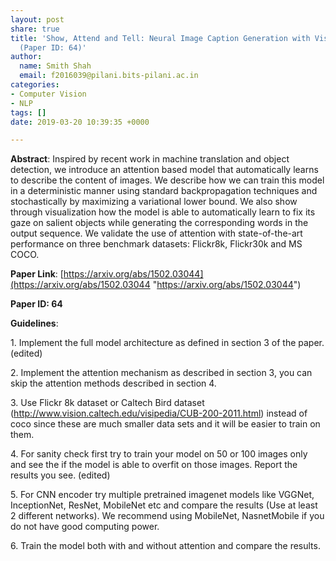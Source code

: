 ```yaml
---
layout: post
share: true
title: 'Show, Attend and Tell: Neural Image Caption Generation with Visual Attention
  (Paper ID: 64)'
author:
  name: Smith Shah
  email: f2016039@pilani.bits-pilani.ac.in
categories:
- Computer Vision
- NLP
tags: []
date: 2019-03-20 10:39:35 +0000

---
```

**Abstract**: Inspired by recent work in machine translation and object detection, we introduce an attention based model that automatically learns to describe the content of images. We describe how we can train this model in a deterministic manner using standard backpropagation techniques and stochastically by maximizing a variational lower bound. We also show through visualization how the model is able to automatically learn to fix its gaze on salient objects while generating the corresponding words in the output sequence. We validate the use of attention with state-of-the-art performance on three benchmark datasets: Flickr8k, Flickr30k and MS COCO.

**Paper Link**: [https://arxiv.org/abs/1502.03044](https://arxiv.org/abs/1502.03044 "https://arxiv.org/abs/1502.03044")

**Paper ID: 64**

**Guidelines**:

1\. Implement the full model architecture as defined in section 3 of the paper. (edited)

2\. Implement the attention mechanism as described in section 3, you can skip the attention methods described in section 4.

3\. Use Flickr 8k dataset or Caltech Bird dataset (http://www.vision.caltech.edu/visipedia/CUB-200-2011.html) instead of coco since these are much smaller data sets and it will be easier to train on them.

4\. For sanity check first try to train your model on 50 or 100 images only and see the if the model is able to overfit on those images. Report the results you see. (edited)

5\. For CNN encoder try multiple pretrained imagenet models like VGGNet, InceptionNet, ResNet, MobileNet etc and compare the results (Use at least 2 different networks). We recommend using MobileNet, NasnetMobile if you do not have good computing power.

6\. Train the model both with and without attention and compare the results.

